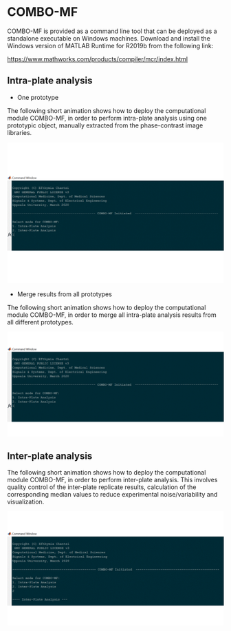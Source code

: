 
# COMBO-MF

COMBO-MF is provided as a command line tool that can be deployed as a 
standalone executable on Windows machines. Download and install the
Windows version of MATLAB Runtime for R2019b from the following link:

https://www.mathworks.com/products/compiler/mcr/index.html

## Intra-plate analysis

- One prototype 

The following short animation shows how to deploy the computational
module COMBO-MF, in order to perform intra-plate analysis using one
prototypic object, manually extracted from the phase-contrast image
libraries.

![Demo_IntraPlate_OnePrototype](./COMBO_MF_IntraPlate_OnePrototype.gif)


- Merge results from all prototypes

The following short animation shows how to deploy the computational 
module COMBO-MF, in order to merge all intra-plate analysis results
from all different prototypes.

![Demo_IntraPlate_MergePrototypes](./COMBO_MF_IntraPlate_AllPrototypes.gif)


## Inter-plate analysis

The following short animation shows how to deploy the computational 
module COMBO-MF, in order to perform inter-plate analysis. This involves
quality control of the inter-plate replicate results, calculation of the 
corresponding median values to reduce experimental noise/variability and
visualization.

![Demo_InterPlate](./COMBO_MF_InterPlate.gif)





